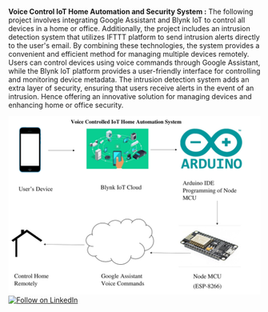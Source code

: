 __Voice Control IoT Home Automation and Security System :__ The following project involves integrating Google Assistant and Blynk IoT to control all devices in a home or office. Additionally, the project includes an intrusion detection system that utilizes IFTTT platform to send intrusion alerts directly to the user's email. By combining these technologies, the system provides a convenient and efficient method for managing multiple devices remotely. Users can control devices using voice commands through Google Assistant, while the Blynk IoT platform provides a user-friendly interface for controlling and monitoring device metadata. The intrusion detection system adds an extra layer of security, ensuring that users receive alerts in the event of an intrusion. Hence offering an innovative solution for managing devices and enhancing home or office security.


![flowchart](https://github.com/prabalmanhas/ESP-8266-Based-Voice-Controlled-IoT-Home-Auomation/blob/main/ReadMe%20Flowchart.jpg)
[![Follow on LinkedIn](https://img.shields.io/badge/Follow%20on%20LinkedIn-0077B5?style=for-the-badge&logo=linkedin)](https://www.linkedin.com/comm/mynetwork/discovery-see-all?usecase=PEOPLE_FOLLOWS&followMember=manhasprabal)
